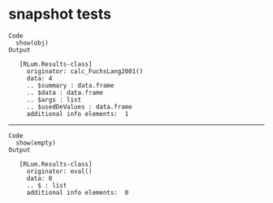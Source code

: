 # snapshot tests

    Code
      show(obj)
    Output
      
       [RLum.Results-class]
      	 originator: calc_FuchsLang2001()
      	 data: 4
       	 .. $summary : data.frame
      	 .. $data : data.frame
      	 .. $args : list
      	 .. $usedDeValues : data.frame
      	 additional info elements:  1 

---

    Code
      show(empty)
    Output
      
       [RLum.Results-class]
      	 originator: eval()
      	 data: 0
       	 .. $ : list
      	 additional info elements:  0 

